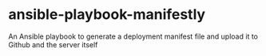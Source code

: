 # ansible-playbook-manifestly
An Ansible playbook to generate a deployment manifest file and upload it to Github and the server itself
